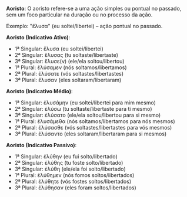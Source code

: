 **Aoristo**:
O aoristo refere-se a uma ação simples ou pontual no passado, sem um foco particular na duração ou no processo da ação.

Exemplo: "ἔλυσα" (eu soltei/libertei) – ação pontual no passado.


**Aoristo (Indicativo Ativo)**:
- 1ª Singular: ἔλυσα (eu soltei/libertei)
- 2ª Singular: ἔλυσας (tu soltaste/libertaste)
- 3ª Singular: ἔλυσε(ν) (ele/ela soltou/libertou)
- 1ª Plural: ἐλύσαμεν (nós soltamos/libertamos)
- 2ª Plural: ἐλύσατε (vós soltastes/libertastes)
- 3ª Plural: ἔλυσαν (eles soltaram/libertaram)

**Aoristo (Indicativo Médio)**:
- 1ª Singular: ἐλυσάμην (eu soltei/libertei para mim mesmo)
- 2ª Singular: ἐλύσω (tu soltaste/libertaste para ti mesmo)
- 3ª Singular: ἐλύσατο (ele/ela soltou/libertou para si mesmo)
- 1ª Plural: ἐλυσάμεθα (nós soltamos/libertamos para nós mesmos)
- 2ª Plural: ἐλύσασθε (vós soltastes/libertastes para vós mesmos)
- 3ª Plural: ἐλύσαντο (eles soltaram/libertaram para si mesmos)

**Aoristo (Indicativo Passivo)**:
- 1ª Singular: ἐλύθην (eu fui solto/libertado)
- 2ª Singular: ἐλύθης (tu foste solto/libertado)
- 3ª Singular: ἐλύθη (ele/ela foi solto/libertado)
- 1ª Plural: ἐλύθημεν (nós fomos soltos/libertados)
- 2ª Plural: ἐλύθητε (vós fostes soltos/libertados)
- 3ª Plural: ἐλύθησαν (eles foram soltos/libertados)
